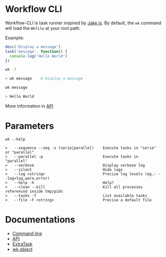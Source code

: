 # Workflow CLI

Workflow-CLI is task runner inspired by [Jake.js](https://github.com/jakejs/jake).
By default, the `wk` command will load the `Wkfile` at your root path.

Example:

```js
desc('Display a message')
task('message', function() {
  console.log('Hello World')
})
```

```sh
wk -T

> wk message    # Display a message
```

```sh
wk message

> Hello World
```

More information in [API](docs/api.md#api)

# Parameters

```
wk --help

>   --sequence --seq -s (serie|parallel)    Execute tasks in "serie" or "parallel"
>   --parallel -p                           Execute tasks in "parallel"
>   --verbose                               Display verbose log
>   --silent                                Hide logs
>   --log <string>                          Precise log levels (eg.: --log=log,warn,error)
>   --help -h                               Help?
>   --clean --kill                          Kill all processes referenced inside tmp/pids
>   --tasks -T                              List available tasks
>   --file -F <string>                      Precise a default file
```

# Documentations

- [Command line](docs/cli.md#cli)
- [API](docs/api.md#api)
- [ExtraTask](docs/extra-task.md#extra-task)
- [wk object](docs/wk-object.md#wk-object)
